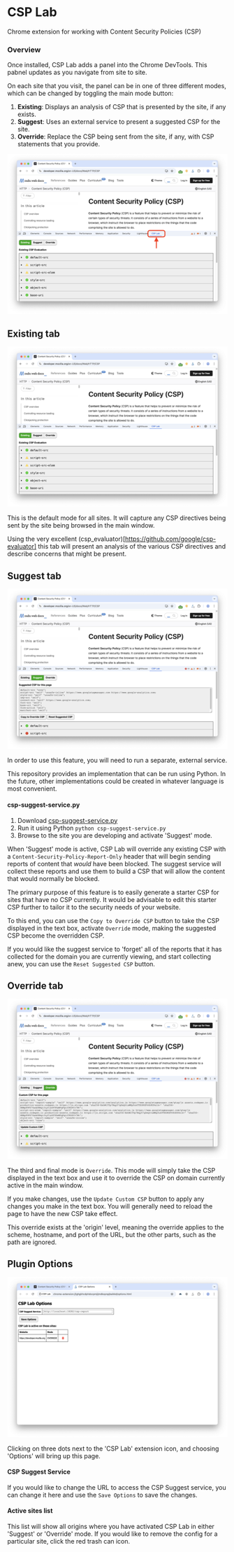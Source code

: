 # CSP Lab
Chrome extension for working with Content Security Policies (CSP)


### Overview

Once installed, CSP Lab adds a panel into the Chrome DevTools. This pabnel updates as you navigate from site to site.

On each site that you visit, the panel can be in one of three different modes, which can be changed by toggling the main mode button:

1. **Existing**: Displays an analysis of CSP that is presented by the site, if any exists.
2. **Suggest**: Uses an external service to present a suggested CSP for the site.
3. **Override**: Replace the CSP being sent from the site, if any, with CSP statements that you provide.

![CSP Lab tab in Chrome DevTools](doc/media/ss_devtools_tab.png)

## Existing tab
![CSP Lab 'Existing' tab](doc/media/ss_tab_existing.png)

This is the default mode for all sites. It will capture any CSP directives being sent by the site being browsed in the main window.

Using the very excellent (csp_evaluator)[https://github.com/google/csp-evaluator] this tab will present an analysis of the various CSP directives
and describe concerns that might be present.


## Suggest tab
![CSP Lab 'Suggest' tab](doc/media/ss_tab_suggest.png)

In order to use this feature, you will need to run a separate, external service.

This repository provides an implementation that can be run using Python. In the future, other implementations could be created in whatever language
is most convenient.

#### csp-suggest-service.py

1. Download [csp-suggest-service.py](https://raw.githubusercontent.com/w8wjb/csp-lab/refs/heads/main/csp-suggest-service.py)
2. Run it using Python ```python csp-suggest-service.py```
3. Browse to the site you are developing and activate 'Suggest' mode.

When 'Suggest' mode is active, CSP Lab will override any existing CSP with a `Content-Security-Policy-Report-Only` header that will begin sending reports
of content that *would* have been blocked. The suggest service will collect these reports and use them to build a CSP that will allow the content that
would normally be blocked.

The primary purpose of this feature is to easily generate a starter CSP for sites that have no CSP currently. It would be advisable to edit this starter CSP
further to tailor it to the security needs of your website.

To this end, you can use the `Copy to Override CSP` button to take the CSP displayed in the text box, activate `Override` mode, making the suggested CSP
become the overridden CSP.

If you would like the suggest service to 'forget' all of the reports that it has collected for the domain you are currently viewing, and start collecting
anew, you can use the `Reset Suggested CSP` button.


## Override tab
![CSP Lab 'Override' tab](doc/media/ss_tab_override.png)

The third and final mode is `Override`. This mode will simply take the CSP displayed in the text box and use it to override the CSP on domain currently
active in the main window.

If you make changes, use the `Update Custom CSP` button to apply any changes you make in the text box. You will generally need to reload the page to 
have the new CSP take effect.

This override exists at the 'origin' level, meaning the override applies to the scheme, hostname, and port of the URL, but the other parts, such as 
the path are ignored.


## Plugin Options

![CSP Lab options](doc/media/ss_extension_options.png)

Clicking on three dots next to the 'CSP Lab' extension icon, and choosing 'Options' will bring up this page.

#### CSP Suggest Service

If you would like to change the URL to access the CSP Suggest service, you can change it here and use the `Save Options` to save the changes.

#### Active sites list

This list will show all origins where you have activated CSP Lab in either 'Suggest' or 'Override' mode. If you would like to remove the
config for a particular site, click the red trash can icon.